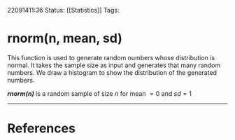 22091411:36
Status:  [[Statistics]]
Tags: 

# rnorm(n, mean, sd)
This function is used to generate random numbers whose distribution is normal. It takes the sample size as input and generates that many random numbers. We draw a histogram to show the distribution of the generated numbers.

***rnorm(n)*** is a random sample of size $n$ for mean $= 0$ and $sd = 1$


---
# References